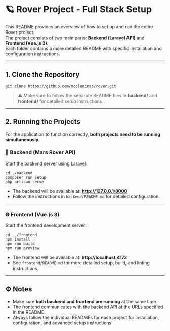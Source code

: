 # 🪐 Rover Project - Full Stack Setup

This README provides an overview of how to set up and run the entire Rover project.  
The project consists of two main parts: **Backend (Laravel API)** and **Frontend (Vue.js 3)**.  
Each folder contains a more detailed README with specific installation and configuration instructions.

---

## 1. **Clone the Repository**

```shell
git clone https://github.com/mcolominas/rover.git
```

> ⚠️ Make sure to follow the separate README files in **backend/** and **frontend/** for detailed setup instructions.

---

## 2. **Running the Projects**

For the application to function correctly, **both projects need to be running simultaneously**:

### 🚀 Backend (Mars Rover API)
Start the backend server using Laravel:

```shell
cd ./backend
composer run setup
php artisan serve
```

- The backend will be available at: **http://127.0.0.1:8000**  
- Follow the instructions in `backend/README.md` for detailed configuration.

---

### 🌐 Frontend (Vue.js 3)
Start the frontend development server:

```shell
cd ../frontend
npm install
npm run build
npm run preview
```

- The frontend will be available at: **http://localhost:4173**  
- See `frontend/README.md` for more detailed setup, build, and linting instructions.

---

## ⚙️ Notes

- Make sure **both backend and frontend are running** at the same time.  
- The frontend communicates with the backend API at the URLs specified in the README.  
- Always follow the individual READMEs for each project for installation, configuration, and advanced setup instructions.